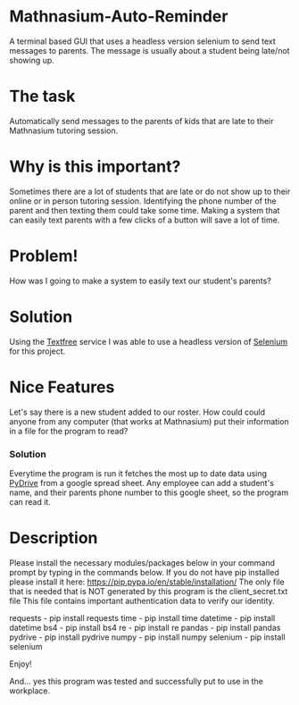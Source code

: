 # Mathnasium-Auto-Reminder
A terminal based GUI that uses a headless version selenium to send text messages to parents. The message is usually about a student being late/not showing up.

# The task
Automatically send messages to the parents of kids that are late to their Mathnasium tutoring session.

# Why is this important?
Sometimes there are a lot of students that are late or do not show up to their online or in person tutoring session.
Identifying the phone number of the parent and then texting them could take some time.
Making a system that can easily text parents with a few clicks of a button will save a lot of time.

# Problem!
How was I going to make a system to easily text our student's parents?

# Solution
Using the [Textfree](https://textfree.us/) service I was able to use a headless version of [Selenium](https://www.selenium.dev/) for this project.

# Nice Features
Let's say there is a new student added to our roster. How could could anyone from any computer (that works at Mathnasium) put their information in a file for the program to read? 
### Solution
Everytime the program is run it fetches the most up to date data using [PyDrive](https://pythonhosted.org/PyDrive/) from a google spread sheet. Any employee can add a student's name, and their parents phone number to this google sheet, so the program can read it. 

# Description
Please install the necessary modules/packages below in your command prompt by typing in the commands below.
If you do not have pip installed please install it here: https://pip.pypa.io/en/stable/installation/
The only file that is needed that is NOT generated by this program is the client_secret.txt file
This file contains important authentication data to verify our identity.

requests - pip install requests
time - pip install time
datetime - pip install datetime
bs4 - pip install bs4
re - pip install re
pandas - pip install pandas
pydrive - pip install pydrive
numpy - pip install numpy
selenium - pip install selenium

Enjoy!

And... yes this program was tested and successfully put to use in the workplace. 
